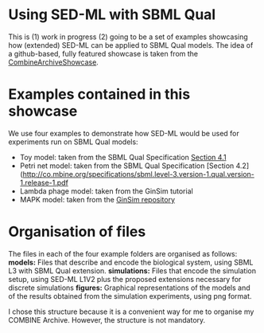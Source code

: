 # Using SED-ML with SBML Qual
This is 
(1) work in progress
(2) going to be a set of examples showcasing how (extended) SED-ML can be applied to SBML Qual models. 
The idea of a github-based, fully featured showcase is taken from the [CombineArchiveShowcase](https://github.com/SemsProject/CombineArchiveShowCase).  

# Examples contained in this showcase

We use four examples to demonstrate how SED-ML would be used for experiments run on SBML Qual models:

 * Toy model: taken from the SBML Qual Specification [Section 4.1](http://co.mbine.org/specifications/sbml.level-3.version-1.qual.version-1.release-1.pdf)
 * Petri net model: taken from the SBML Qual Specification [Section 4.2](http://co.mbine.org/specifications/sbml.level-3.version-1.qual.version-1.release-1.pdf
 * Lambda phage model: taken from the GinSim tutorial
 * MAPK model: taken from the [GinSim repository](http://ginsim.org/node/173)

# Organisation of files
The files in each of the four example folders are organised as follows:
**models:** Files that describe and encode the biological system, using SBML L3 with SBML Qual extension. 
**simulations:** Files that encode the simulation setup, using SED-ML L1V2 plus the proposed extensions necessary for discrete simulations
**figures:** Graphical representations of the models and of the results obtained from the simulation experiments, using png format.

I chose this structure because it is a convenient way for me to organise my COMBINE Archive. However, the structure is not mandatory.
